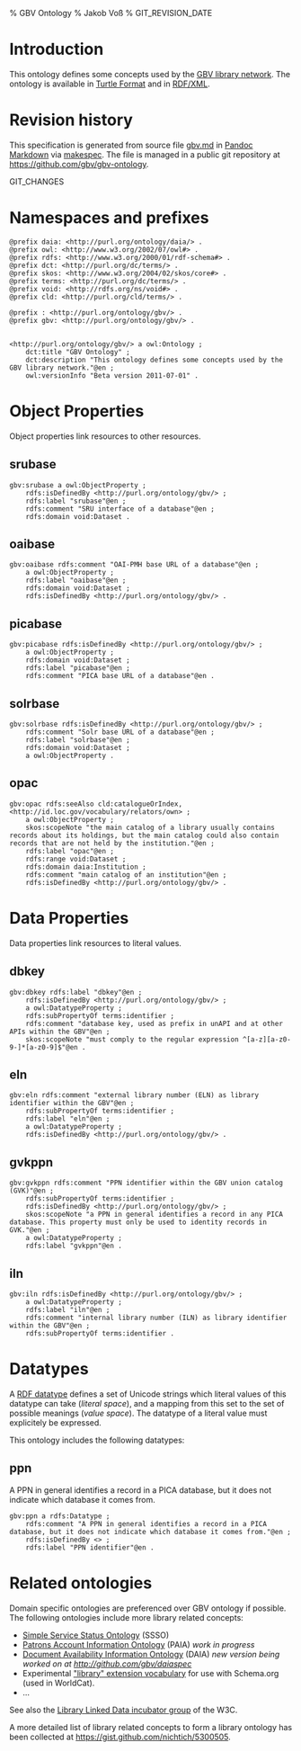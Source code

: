 % GBV Ontology
% Jakob Voß
% GIT_REVISION_DATE

# Introduction

This ontology defines some concepts used by the [GBV library network](http://www.gbv.de/). 
The ontology is available in [Turtle Format](gbv.ttl) and in [RDF/XML](gbv.owl).

# Revision history

This specification is generated from source file
[gbv.md](https://github.com/gbv/gbv-ontology/blob/master/gbv.d://github.com/jakobib/makespec)
in [Pandoc Markdown](http://johnmacfarlane.net/pandoc/demo/example9/pandocs-markdown.html)
via [makespec](https://github.com/jakobib/makespec). The file is managed in a public git repository
at <https://github.com/gbv/gbv-ontology>.

GIT_CHANGES

# Namespaces and prefixes

~~~
@prefix daia: <http://purl.org/ontology/daia/> .
@prefix owl: <http://www.w3.org/2002/07/owl#> .
@prefix rdfs: <http://www.w3.org/2000/01/rdf-schema#> .
@prefix dct: <http://purl.org/dc/terms/> .
@prefix skos: <http://www.w3.org/2004/02/skos/core#> .
@prefix terms: <http://purl.org/dc/terms/> .
@prefix void: <http://rdfs.org/ns/void#> .
@prefix cld: <http://purl.org/cld/terms/> .
~~~

~~~
@prefix : <http://purl.org/ontology/gbv/> .
@prefix gbv: <http://purl.org/ontology/gbv/> .


<http://purl.org/ontology/gbv/> a owl:Ontology ;
    dct:title "GBV Ontology" ;
    dct:description "This ontology defines some concepts used by the GBV library network."@en ;
    owl:versionInfo "Beta version 2011-07-01" .
~~~

# Object Properties

Object properties link resources to other resources.

## srubase

~~~
gbv:srubase a owl:ObjectProperty ;
	rdfs:isDefinedBy <http://purl.org/ontology/gbv/> ;
	rdfs:label "srubase"@en ;
	rdfs:comment "SRU interface of a database"@en ;
	rdfs:domain void:Dataset .
~~~

## oaibase

~~~
gbv:oaibase rdfs:comment "OAI-PMH base URL of a database"@en ;
	a owl:ObjectProperty ;
	rdfs:label "oaibase"@en ;
	rdfs:domain void:Dataset ;
	rdfs:isDefinedBy <http://purl.org/ontology/gbv/> .
~~~

## picabase

~~~
gbv:picabase rdfs:isDefinedBy <http://purl.org/ontology/gbv/> ;
	a owl:ObjectProperty ;
	rdfs:domain void:Dataset ;
	rdfs:label "picabase"@en ;
	rdfs:comment "PICA base URL of a database"@en .
~~~

## solrbase

~~~
gbv:solrbase rdfs:isDefinedBy <http://purl.org/ontology/gbv/> ;
	rdfs:comment "Solr base URL of a database"@en ;
	rdfs:label "solrbase"@en ;
	rdfs:domain void:Dataset ;
	a owl:ObjectProperty .
~~~

## opac

~~~
gbv:opac rdfs:seeAlso cld:catalogueOrIndex, <http://id.loc.gov/vocabulary/relators/own> ;
	a owl:ObjectProperty ;
	skos:scopeNote "the main catalog of a library usually contains records about its holdings, but the main catalog could also contain records that are not held by the institution."@en ;
	rdfs:label "opac"@en ;
	rdfs:range void:Dataset ;
	rdfs:domain daia:Institution ;
	rdfs:comment "main catalog of an institution"@en ;
	rdfs:isDefinedBy <http://purl.org/ontology/gbv/> .
~~~

# Data Properties

Data properties link resources to literal values.

## dbkey

~~~
gbv:dbkey rdfs:label "dbkey"@en ;
	rdfs:isDefinedBy <http://purl.org/ontology/gbv/> ;
	a owl:DatatypeProperty ;
	rdfs:subPropertyOf terms:identifier ;
	rdfs:comment "database key, used as prefix in unAPI and at other APIs within the GBV"@en ;
	skos:scopeNote "must comply to the regular expression ^[a-z][a-z0-9-]*[a-z0-9]$"@en .
~~~

## eln

~~~
gbv:eln rdfs:comment "external library number (ELN) as library identifier within the GBV"@en ;
	rdfs:subPropertyOf terms:identifier ;
	rdfs:label "eln"@en ;
	a owl:DatatypeProperty ;
	rdfs:isDefinedBy <http://purl.org/ontology/gbv/> .
~~~

## gvkppn

~~~
gbv:gvkppn rdfs:comment "PPN identifier within the GBV union catalog (GVK)"@en ;
	rdfs:subPropertyOf terms:identifier ;
	rdfs:isDefinedBy <http://purl.org/ontology/gbv/> ;
	skos:scopeNote "a PPN in general identifies a record in any PICA database. This property must only be used to identity records in GVK."@en ;
	a owl:DatatypeProperty ;
	rdfs:label "gvkppn"@en .
~~~

## iln

~~~
gbv:iln rdfs:isDefinedBy <http://purl.org/ontology/gbv/> ;
	a owl:DatatypeProperty ;
	rdfs:label "iln"@en ;
	rdfs:comment "internal library number (ILN) as library identifier within the GBV"@en ;
	rdfs:subPropertyOf terms:identifier .
~~~

# Datatypes

A [RDF datatype](http://www.w3.org/TR/rdf-concepts/#section-Datatypes-intro)
defines a set of Unicode strings which literal values of this datatype can take
(*literal space*), and a mapping from this set to the set of possible meanings
(*value space*). The datatype of a literal value must explicitely be expressed.

This ontology includes the following datatypes:

## ppn

A PPN in general identifies a record in a PICA database, but it does not
indicate which database it comes from.

~~~
gbv:ppn a rdfs:Datatype ;
    rdfs:comment "A PPN in general identifies a record in a PICA database, but it does not indicate which database it comes from."@en ;
    rdfs:isDefinedBy <> ;
    rdfs:label "PPN identifier"@en .
~~~

# Related ontologies

Domain specific ontologies are preferenced over GBV ontology if possible. The
following ontologies include more library related concepts:

* [Simple Service Status Ontology](http://purl.org/ontology/ssso) (SSSO)
* [Patrons Account Information Ontology](http://purl.org/ontology/paia) (PAIA)
  *work in progress*
* [Document Availability Information Ontology](http://purl.org/ontology/daia) (DAIA)
  *new version being worked on at <http://github.com/gbv/daiaspec>*
* Experimental ["library" extension vocabulary](http://experimental.worldcat.org/ontology/library.owl)
  for use with Schema.org (used in WorldCat).
* ...

See also the [Library Linked Data incubator group](http://www.w3.org/2005/Incubator/lld/) of the W3C.

A more detailed list of library related concepts to form a library ontology has been collected at
<https://gist.github.com/nichtich/5300505>.

